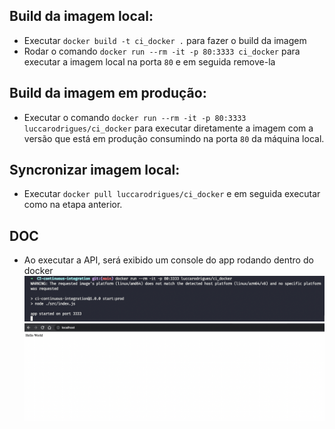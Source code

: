 ## Build da imagem local:

- Executar `docker build -t ci_docker .` para fazer o build da imagem
- Rodar o comando `docker run --rm -it -p 80:3333 ci_docker` para executar a imagem local na porta `80` e em seguida remove-la

## Build da imagem em produção:

- Executar o comando `docker run --rm -it -p 80:3333 luccarodrigues/ci_docker` para executar diretamente a imagem com a versão que está em produção consumindo na porta `80` da máquina local.

## Syncronizar imagem local:

- Executar `docker pull luccarodrigues/ci_docker` e em seguida executar como na etapa anterior.

## DOC

- Ao executar a API, será exibido um console do app rodando dentro do docker
  <img src="./.github/doc/app.png" alt="Image showing the message app started on port 3333">
  <img src="./.github/doc/evidence.png" alt="Image showing Hello World">
